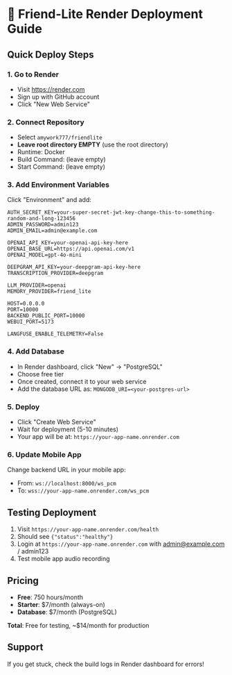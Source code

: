 # 🚀 Friend-Lite Render Deployment Guide

## Quick Deploy Steps

### 1. Go to Render
- Visit https://render.com
- Sign up with GitHub account
- Click "New Web Service"

### 2. Connect Repository
- Select `amywork777/friendlite`
- **Leave root directory EMPTY** (use the root directory)
- Runtime: Docker
- Build Command: (leave empty)
- Start Command: (leave empty)

### 3. Add Environment Variables

Click "Environment" and add:

```
AUTH_SECRET_KEY=your-super-secret-jwt-key-change-this-to-something-random-and-long-123456
ADMIN_PASSWORD=admin123
ADMIN_EMAIL=admin@example.com

OPENAI_API_KEY=your-openai-api-key-here
OPENAI_BASE_URL=https://api.openai.com/v1
OPENAI_MODEL=gpt-4o-mini

DEEPGRAM_API_KEY=your-deepgram-api-key-here
TRANSCRIPTION_PROVIDER=deepgram

LLM_PROVIDER=openai
MEMORY_PROVIDER=friend_lite

HOST=0.0.0.0
PORT=10000
BACKEND_PUBLIC_PORT=10000
WEBUI_PORT=5173

LANGFUSE_ENABLE_TELEMETRY=False
```

### 4. Add Database
- In Render dashboard, click "New" → "PostgreSQL"
- Choose free tier
- Once created, connect it to your web service
- Add the database URL as: `MONGODB_URI=<your-postgres-url>`

### 5. Deploy
- Click "Create Web Service"
- Wait for deployment (5-10 minutes)
- Your app will be at: `https://your-app-name.onrender.com`

### 6. Update Mobile App
Change backend URL in your mobile app:
- From: `ws://localhost:8000/ws_pcm`  
- To: `wss://your-app-name.onrender.com/ws_pcm`

## Testing Deployment

1. Visit `https://your-app-name.onrender.com/health`
2. Should see `{"status":"healthy"}`
3. Login at `https://your-app-name.onrender.com` with admin@example.com / admin123
4. Test mobile app audio recording

## Pricing
- **Free**: 750 hours/month
- **Starter**: $7/month (always-on)
- **Database**: $7/month (PostgreSQL)

**Total**: Free for testing, ~$14/month for production

## Support
If you get stuck, check the build logs in Render dashboard for errors!